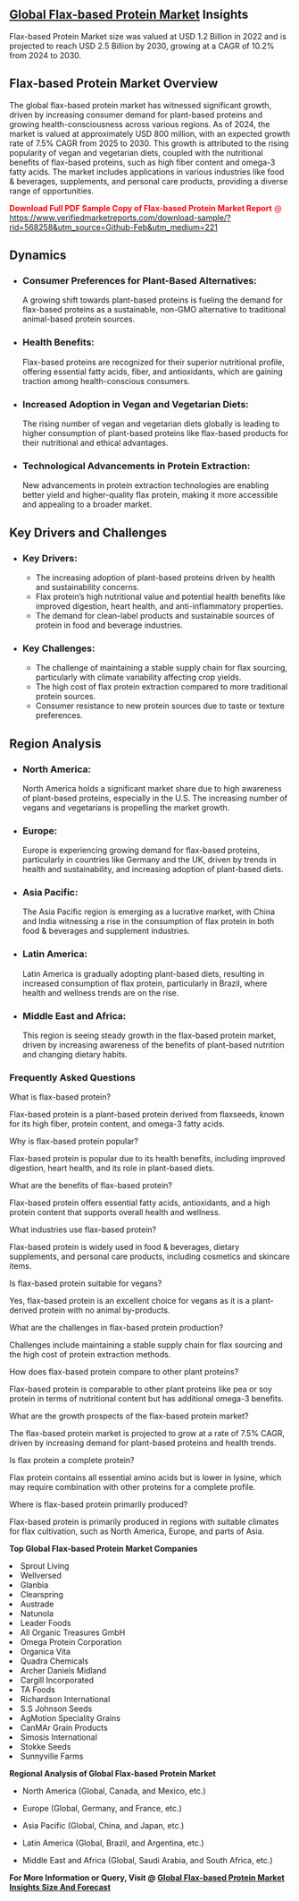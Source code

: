 <h2><a href="https://www.verifiedmarketreports.com/download-sample/?rid=568258&amp;utm_source=Github&amp;utm_medium=221" target="_blank">Global Flax-based Protein Market</a> Insights</h2><p>Flax-based Protein Market size was valued at USD 1.2 Billion in 2022 and is projected to reach USD 2.5 Billion by 2030, growing at a CAGR of 10.2% from 2024 to 2030.</p><p> <h2>Flax-based Protein Market Overview</h2> <p>The global flax-based protein market has witnessed significant growth, driven by increasing consumer demand for plant-based proteins and growing health-consciousness across various regions. As of 2024, the market is valued at approximately USD 800 million, with an expected growth rate of 7.5% CAGR from 2025 to 2030. This growth is attributed to the rising popularity of vegan and vegetarian diets, coupled with the nutritional benefits of flax-based proteins, such as high fiber content and omega-3 fatty acids. The market includes applications in various industries like food & beverages, supplements, and personal care products, providing a diverse range of opportunities.</p> <p><p><span class=""><span style="color: #ff0000;"><strong>Download Full PDF Sample Copy of Flax-based Protein Market Report</strong> @ </span><a href="https://www.verifiedmarketreports.com/download-sample/?rid=568258&amp;utm_source=Github-Feb&amp;utm_medium=221" target="_blank">https://www.verifiedmarketreports.com/download-sample/?rid=568258&amp;utm_source=Github-Feb&amp;utm_medium=221</a></span></p></p> <h2>Dynamics</h2> <ul> <li><h3>Consumer Preferences for Plant-Based Alternatives:</h3> A growing shift towards plant-based proteins is fueling the demand for flax-based proteins as a sustainable, non-GMO alternative to traditional animal-based protein sources.</li> <li><h3>Health Benefits:</h3> Flax-based proteins are recognized for their superior nutritional profile, offering essential fatty acids, fiber, and antioxidants, which are gaining traction among health-conscious consumers.</li> <li><h3>Increased Adoption in Vegan and Vegetarian Diets:</h3> The rising number of vegan and vegetarian diets globally is leading to higher consumption of plant-based proteins like flax-based products for their nutritional and ethical advantages.</li> <li><h3>Technological Advancements in Protein Extraction:</h3> New advancements in protein extraction technologies are enabling better yield and higher-quality flax protein, making it more accessible and appealing to a broader market.</li> </ul> <h2>Key Drivers and Challenges</h2> <ul> <li><h3>Key Drivers:</h3> <ul> <li>The increasing adoption of plant-based proteins driven by health and sustainability concerns.</li> <li>Flax protein’s high nutritional value and potential health benefits like improved digestion, heart health, and anti-inflammatory properties.</li> <li>The demand for clean-label products and sustainable sources of protein in food and beverage industries.</li> </ul> </li> <li><h3>Key Challenges:</h3> <ul> <li>The challenge of maintaining a stable supply chain for flax sourcing, particularly with climate variability affecting crop yields.</li> <li>The high cost of flax protein extraction compared to more traditional protein sources.</li> <li>Consumer resistance to new protein sources due to taste or texture preferences.</li> </ul> </li> </ul> <h2>Region Analysis</h2> <ul> <li><h3>North America:</h3> North America holds a significant market share due to high awareness of plant-based proteins, especially in the U.S. The increasing number of vegans and vegetarians is propelling the market growth.</li> <li><h3>Europe:</h3> Europe is experiencing growing demand for flax-based proteins, particularly in countries like Germany and the UK, driven by trends in health and sustainability, and increasing adoption of plant-based diets.</li> <li><h3>Asia Pacific:</h3> The Asia Pacific region is emerging as a lucrative market, with China and India witnessing a rise in the consumption of flax protein in both food & beverages and supplement industries.</li> <li><h3>Latin America:</h3> Latin America is gradually adopting plant-based diets, resulting in increased consumption of flax protein, particularly in Brazil, where health and wellness trends are on the rise.</li> <li><h3>Middle East and Africa:</h3> This region is seeing steady growth in the flax-based protein market, driven by increasing awareness of the benefits of plant-based nutrition and changing dietary habits.</li> </ul> <h3>Frequently Asked Questions</h3> <p>What is flax-based protein?</p> <p>Flax-based protein is a plant-based protein derived from flaxseeds, known for its high fiber, protein content, and omega-3 fatty acids.</p> <p>Why is flax-based protein popular?</p> <p>Flax-based protein is popular due to its health benefits, including improved digestion, heart health, and its role in plant-based diets.</p> <p>What are the benefits of flax-based protein?</p> <p>Flax-based protein offers essential fatty acids, antioxidants, and a high protein content that supports overall health and wellness.</p> <p>What industries use flax-based protein?</p> <p>Flax-based protein is widely used in food & beverages, dietary supplements, and personal care products, including cosmetics and skincare items.</p> <p>Is flax-based protein suitable for vegans?</p> <p>Yes, flax-based protein is an excellent choice for vegans as it is a plant-derived protein with no animal by-products.</p> <p>What are the challenges in flax-based protein production?</p> <p>Challenges include maintaining a stable supply chain for flax sourcing and the high cost of protein extraction methods.</p> <p>How does flax-based protein compare to other plant proteins?</p> <p>Flax-based protein is comparable to other plant proteins like pea or soy protein in terms of nutritional content but has additional omega-3 benefits.</p> <p>What are the growth prospects of the flax-based protein market?</p> <p>The flax-based protein market is projected to grow at a rate of 7.5% CAGR, driven by increasing demand for plant-based proteins and health trends.</p> <p>Is flax protein a complete protein?</p> <p>Flax protein contains all essential amino acids but is lower in lysine, which may require combination with other proteins for a complete profile.</p> <p>Where is flax-based protein primarily produced?</p> <p>Flax-based protein is primarily produced in regions with suitable climates for flax cultivation, such as North America, Europe, and parts of Asia.</p> </p><p><strong>Top Global Flax-based Protein Market Companies</strong></p><div data-test-id=""><p><li>Sprout Living</li><li> Wellversed</li><li> Glanbia</li><li> Clearspring</li><li> Austrade</li><li> Natunola</li><li> Leader Foods</li><li> All Organic Treasures GmbH</li><li> Omega Protein Corporation</li><li> Organica Vita</li><li> Quadra Chemicals</li><li> Archer Daniels Midland</li><li> Cargill Incorporated</li><li> TA Foods</li><li> Richardson International</li><li> S.S Johnson Seeds</li><li> AgMotion Speciality Grains</li><li> CanMAr Grain Products</li><li> Simosis International</li><li> Stokke Seeds</li><li> Sunnyville Farms</li></p><div><strong>Regional Analysis of&nbsp;Global Flax-based Protein Market</strong></div><ul><li dir="ltr"><p dir="ltr">North America&nbsp;(Global, Canada, and Mexico, etc.)</p></li><li dir="ltr"><p dir="ltr">Europe (Global, Germany, and France, etc.)</p></li><li dir="ltr"><p dir="ltr">Asia Pacific&nbsp;(Global, China, and Japan, etc.)</p></li><li dir="ltr"><p dir="ltr">Latin America&nbsp;(Global, Brazil, and Argentina, etc.)</p></li><li dir="ltr">Middle East and Africa&nbsp;(Global, Saudi Arabia, and South Africa, etc.)</li></ul><p><strong>For More Information or Query, Visit @&nbsp;</strong><strong><a href="https://www.verifiedmarketreports.com/product/flax-based-protein-market/?utm_source=Github&amp;utm_medium=221" target="_blank">Global Flax-based Protein Market Insights Size And Forecast</a></strong></p></div>
